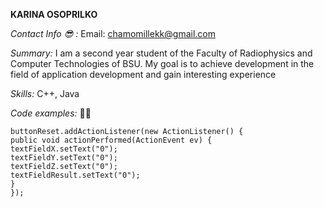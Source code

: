 **KARINA OSOPRILKO**

*Contact Info :sunglasses: :* Email: chamomillekk@gmail.com

*Summary:* I am a second year student of the Faculty of Radiophysics and Computer Technologies of BSU. My goal is to achieve development in the field of application development and gain interesting experience

*Skills:* C++, Java


*Code examples:* :man_technologist:

```
buttonReset.addActionListener(new ActionListener() {
public void actionPerformed(ActionEvent ev) {
textFieldX.setText("0");
textFieldY.setText("0");
textFieldZ.setText("0");
textFieldResult.setText("0");
}
});
```

